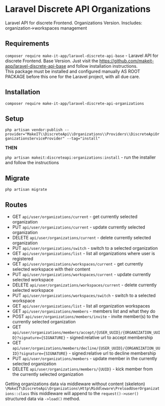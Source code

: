 # Laravel Discrete API Organizations

Laravel API for discrete Frontend. Organizations Version.
Inscludes: organization->workspaces management

## Requirements

`composer require make-it-app/laravel-discrete-api-base` - Laravel API for discrete Frontend. Base Version.
Just visit the https://github.com/makeit-app/laravel-discrete-api-base and follow installation instructions.<br>
This package must be installed and configured manually AS ROOT PACKAGE before this one for the Laravel project, with all due care.

## Installation

`composer require make-it-app/laravel-discrete-api-organizations`

## Setup

`php artisan vendor:publish --provider="MakeIT\\DiscreteApi\\Organizations\\Providers\\DiscreteApiOrganizationsServiceProvider" --tag="install"`

**THEN**

`php artisan makeit:discreteapi:organizations:install` - run the installer and follow the instructions

## Migrate

`php artisan migrate`

## Routes

- GET    `api/user/organizations/current` - get currently selected organization
- PUT    `api/user/organizations/current` - update currently selected organization
- DELETE `api/user/organizations/current` - delete currently selected organization
- PUT    `api/user/organizations/switch` - switch to a selected organization
- GET    `api/user/organizations/list` - list all organizations where user is registered
- GET    `api/user/organizations/workspaces/current` - get currently selected workspace with their content
- PUT    `api/user/organizations/workspaces/current` - update currently selected workspace
- DELETE `api/user/organizations/workspaces/current` - delete currently selected workspace
- PUT    `api/user/organizations/workspaces/switch` - switch to a selected workspace
- GET    `api/user/organizations/list` - list all organization workspaces
- GET    `api/user/organizations/members` - members list and what they do
- POST   `api/user/organizations/members/invite` - invite member(s) to the currently selected organization
- GET    `api/user/organizations/members/accept/{USER_UUID}/{ORGANIZATION_UUID}?signature={SIGNATURE}` - signed:relative url to accept membership
- GET    `api/user/organizations/members/decline/{USER_UUID}/{ORGANIZATION_UUID}?signature={SIGNATURE}` - signed:relative url to decline membership
- PUT    `api/user/organizations/members` - update member in the currently selected organization
- DELETE `api/user/organizations/members/{UUID}` - kick member from the currently selected organization

Getting organizations data via middleware without content (skeleton)<br>
`\MakeIT\DiscreteApi\Organizations\Http\Middleware\PreloadUserOrganizations::class`
this middleware will append to the `request()->user()` structured data via `->load()` method.
